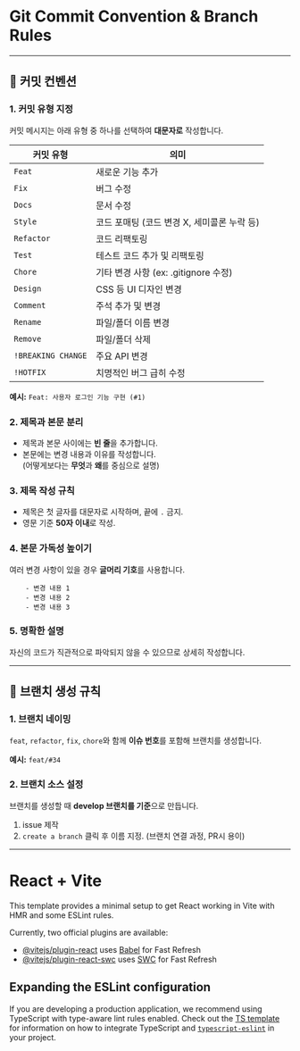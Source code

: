 # Git Commit Convention & Branch Rules

---

## 📌 커밋 컨벤션

### 1. **커밋 유형 지정**

커밋 메시지는 아래 유형 중 하나를 선택하여 **대문자로** 작성합니다.

| 커밋 유형          | 의미                                        |
| ------------------ | ------------------------------------------- |
| `Feat`             | 새로운 기능 추가                            |
| `Fix`              | 버그 수정                                   |
| `Docs`             | 문서 수정                                   |
| `Style`            | 코드 포매팅 (코드 변경 X, 세미콜론 누락 등) |
| `Refactor`         | 코드 리팩토링                               |
| `Test`             | 테스트 코드 추가 및 리팩토링                |
| `Chore`            | 기타 변경 사항 (ex: .gitignore 수정)        |
| `Design`           | CSS 등 UI 디자인 변경                       |
| `Comment`          | 주석 추가 및 변경                           |
| `Rename`           | 파일/폴더 이름 변경                         |
| `Remove`           | 파일/폴더 삭제                              |
| `!BREAKING CHANGE` | 주요 API 변경                               |
| `!HOTFIX`          | 치명적인 버그 급히 수정                     |

**예시:**
`Feat: 사용자 로그인 기능 구현 (#1)`

### 2. **제목과 본문 분리**

- 제목과 본문 사이에는 **빈 줄**을 추가합니다.
- 본문에는 변경 내용과 이유를 작성합니다.  
  (어떻게보다는 **무엇**과 **왜**를 중심으로 설명)

### 3. **제목 작성 규칙**

- 제목은 첫 글자를 대문자로 시작하며, 끝에 `.` 금지.
- 영문 기준 **50자 이내**로 작성.

### 4. **본문 가독성 높이기**

여러 변경 사항이 있을 경우 **글머리 기호**를 사용합니다.

```
    - 변경 내용 1
    - 변경 내용 2
    - 변경 내용 3
```

### 5. **명확한 설명**

자신의 코드가 직관적으로 파악되지 않을 수 있으므로 상세히 작성합니다.

---

## 🌿 브랜치 생성 규칙

### 1. 브랜치 네이밍

`feat`, `refactor`, `fix`, `chore`와 함께 **이슈 번호**를 포함해 브랜치를 생성합니다.

**예시:** `feat/#34`

### 2. 브랜치 소스 설정

브랜치를 생성할 때 **develop 브랜치를 기준**으로 만듭니다.

1. issue 제작
2. `create a branch` 클릭 후 이름 지정. (브랜치 연결 과정, PR시 용이)


------
# React + Vite

This template provides a minimal setup to get React working in Vite with HMR and some ESLint rules.

Currently, two official plugins are available:

- [@vitejs/plugin-react](https://github.com/vitejs/vite-plugin-react/blob/main/packages/plugin-react) uses [Babel](https://babeljs.io/) for Fast Refresh
- [@vitejs/plugin-react-swc](https://github.com/vitejs/vite-plugin-react/blob/main/packages/plugin-react-swc) uses [SWC](https://swc.rs/) for Fast Refresh

## Expanding the ESLint configuration

If you are developing a production application, we recommend using TypeScript with type-aware lint rules enabled. Check out the [TS template](https://github.com/vitejs/vite/tree/main/packages/create-vite/template-react-ts) for information on how to integrate TypeScript and [`typescript-eslint`](https://typescript-eslint.io) in your project.
